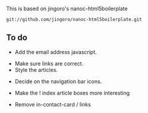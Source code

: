 This is based on jingoro's nanoc-html5boilerplate

    git://github.com/jingoro/nanoc-html5boilerplate.git

## To do

+ Add the email address javascript.
* Make sure links are correct.
* Style the articles.
+ Decide on the navigation bar icons.
* Make the ! index article boxes more interesting
+ Remove in-contact-card / links
